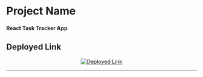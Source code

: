 # Project Name

#### React Task Tracker App

## Deployed Link

<p align="center">
  <a href="https://harsh01010.github.io/TaskTracker/" target="_blank">
    <img alt="Deployed Link" src="https://img.shields.io/badge/Deployed%20Link-Click%20Here-%23FFD700">
  </a>
</p>
<hr/>
